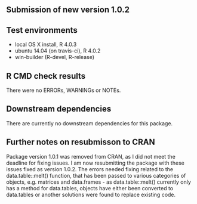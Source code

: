 ## Submission of new version 1.0.2

## Test environments
* local OS X install, R 4.0.3       
* ubuntu 14.04 (on travis-ci), R 4.0.2  
* win-builder (R-devel, R-release)   

## R CMD check results
There were no ERRORs, WARNINGs or NOTEs. 

## Downstream dependencies
There are currently no downstream dependencies for this package.    

## Further notes on resubmisson to CRAN
Package version 1.0.1 was removed from CRAN, as I did not meet the deadline for fixing issues. I am now resubmitting the package with these issues fixed as version 1.0.2.
The errors needed fixing related to the data.table::melt() function, that has been passed to various categories of objects, e.g. matrices and data.frames - as data.table::melt() currently only has a method for data.tables, objects have either been converted to data.tables or another solutions were found to replace existing code.
